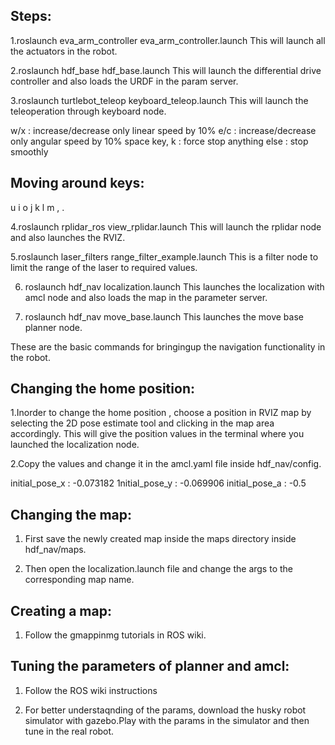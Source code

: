 Steps:
-------------------------------------------------------
1.roslaunch eva_arm_controller eva_arm_controller.launch
This will launch all the actuators in the robot.

2.roslaunch hdf_base hdf_base.launch 
This will launch the differential drive controller and also loads the URDF in the param server.

3.roslaunch turtlebot_teleop keyboard_teleop.launch 
This will launch the teleoperation through keyboard node.

w/x : increase/decrease only linear speed by 10%
e/c : increase/decrease only angular speed by 10%
space key, k : force stop
anything else : stop smoothly

Moving around keys:
-------------------
   u    i    o
   j    k    l
   m    ,    .


4.roslaunch rplidar_ros view_rplidar.launch
This will launch the rplidar node and also launches the RVIZ.


5.roslaunch laser_filters range_filter_example.launch 
This is a filter node to limit the range of the laser to required values.

6. roslaunch hdf_nav localization.launch 
This launches the localization with amcl node and also loads the map in the parameter server.

7. roslaunch hdf_nav move_base.launch 
This launches the move base planner node.


These are the basic commands for bringingup the navigation functionality in the robot.

Changing the home position:
---------------------------
1.Inorder to change the home position , choose a position in RVIZ map by selecting the 2D pose estimate tool and clicking in the map area accordingly. This will give the position values in the terminal where you launched the localization node.

2.Copy the values and change it in the amcl.yaml file inside hdf_nav/config.

initial_pose_x : -0.073182
1nitial_pose_y : -0.069906
initial_pose_a : -0.5


Changing the map:
-----------------
1. First save the newly created map inside the maps directory inside hdf_nav/maps.

2. Then open the localization.launch file and change the args to the corresponding map name.

Creating a map:
--------------- 
1. Follow the gmappinmg tutorials in ROS wiki.

Tuning the parameters of planner and amcl:
------------------------------------------
1. Follow the ROS wiki instructions

2. For better understaqnding of the params, download the husky robot simulator with gazebo.Play with the params in the simulator and then tune in the real robot.


